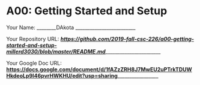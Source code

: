 # A00: Getting Started and Setup

Your Name: ________DAkota _________________________

Your Repository URL: _____https://github.com/2019-fall-csc-226/a00-getting-started-and-setup-millerd3030/blob/master/README.md____________________________

Your Google Doc URL: ________https://docs.google.com/document/d/1fAZzZRH8J7MwEU2uPTrkTDUWHkdeoLp9I46pvrHWKHU/edit?usp=sharing_________________________
